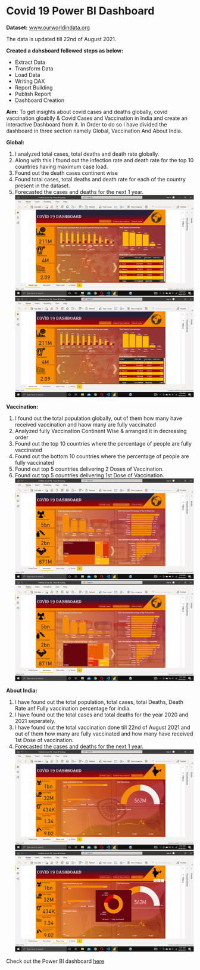 # Covid 19 Power BI Dashboard

**Dataset:** www.ourworldindata.org

The data is updated till 22nd of August 2021.

**Created a dahsboard followed steps as below:**
* Extract Data
* Transform Data
* Load Data
* Writing DAX
* Report Building
* Publish Report
* Dashboard Creation

**Aim:** 
To get insights about covid cases and deaths globally, covid vaccination gloablly & Covid Cases and Vaccination in India and create an interactive Dashboard from it.
In Order to do so I have divided the dashboard in three section namely Global, Vaccination And About India.

**Global:**
1) I analyzed total cases, total deaths and death rate globally.
2) Along with this I found out the infection rate and death rate for the top 10 countries having maximum case load.
3) Found out the death cases continent wise
4) Found total cases, total deaths and death rate for each of the country present in the dataset.
5) Forecasted the cases and deaths for the next 1 year.
![](https://github.com/Soumik-Chandra/Portfolio_Website/blob/main/Covid-19/Screenshot%20(28).png)
![](https://github.com/Soumik-Chandra/Portfolio_Website/blob/main/Covid-19/Screenshot%20(29).png)

**Vaccination:** 
1) I found out the total population globally, out of them how many have received vaccination and haow many are fully vaccinated
2) Analyzed fully Vaccination Continent Wise & arranged it in decreasing order
3) Found out the top 10 countries where the percentage of people are fully vaccinated
4) Found out the bottom 10 countries where the percentage of people are fully vaccinated
5) Found out top 5 countries delivering 2 Doses of Vaccination.
6) Found out top 5 countries delivering 1st Dose of Vaccination.
![](https://github.com/Soumik-Chandra/Portfolio_Website/blob/main/Covid-19/Screenshot%20(30).png)
![](https://github.com/Soumik-Chandra/Portfolio_Website/blob/main/Covid-19/Screenshot%20(31).png)

**About India:**
1) I have found out the total population, total cases, total Deaths, Death Rate anf Fully vaccination percentage for India.
2) I have found out the total cases and total deaths for the year 2020 and 2021 seperately. 
3) I have found out the total vaccination done till 22nd of August 2021 and out of them how many are fully vaccinated and how many have received 1st Dose of vaccination.
4) Forecasted the cases and deaths for the next 1 year.
![](https://github.com/Soumik-Chandra/Portfolio_Website/blob/main/Covid-19/Screenshot%20(32).png)
![](https://github.com/Soumik-Chandra/Portfolio_Website/blob/main/Covid-19/Screenshot%20(33).png)


Check out the Power BI dashboard [here](https://app.powerbi.com/reportEmbed?reportId=bff15cf5-88cc-4be5-af93-c2a1ff93eb84&autoAuth=true&ctid=ecd9255a-42d5-410c-8574-5c26d93dfca9&config=eyJjbHVzdGVyVXJsIjoiaHR0cHM6Ly93YWJpLWluZGlhLWNlbnRyYWwtYS1wcmltYXJ5LXJlZGlyZWN0LmFuYWx5c2lzLndpbmRvd3MubmV0LyJ9)

